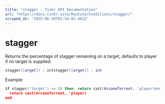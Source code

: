 ```yaml
---
title: "stagger - Tinkr API Documentation"
url: "https://docs.tinkr.site/Routine/Conditions/stagger/"
scraped_at: "2025-06-30T02:54:02.462Z"
---
```


# stagger

Returns the percentage of stagger remaining on a target, defaults to player if no target is supplied.

```lua
stagger([arget]) : intstagger([arget]) : int
```

Example

```lua
if stagger('target') <= 50 then  return cast(ArcaneTorrent, 'player)endif stagger('target') <= 50 then
  return cast(ArcaneTorrent, 'player)
end
```